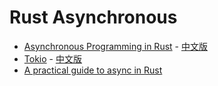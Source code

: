 # Rust Asynchronous
  
- [Asynchronous Programming in Rust] - [中文版][Asynchronous Programming in Rust 中文版]
- [Tokio] - [中文版][Tokio 中文版]
- [A practical guide to async in Rust]

[Asynchronous Programming in Rust]: https://rust-lang.github.io/async-book/
[Asynchronous Programming in Rust 中文版]: https://huangjj27.github.io/async-book/index.html
[Tokio]: https://tokio.rs/
[Tokio 中文版]: https://tokio-zh.github.io/document/
[A practical guide to async in Rust]: https://blog.logrocket.com/a-practical-guide-to-async-in-rust/#tospawnornottospawn
